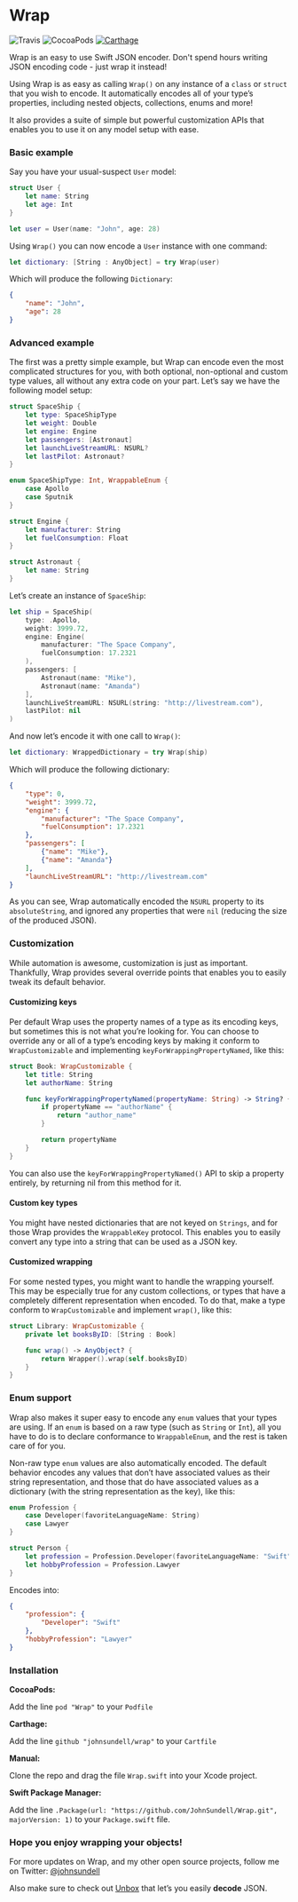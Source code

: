 # Wrap

![Travis](https://img.shields.io/travis/JohnSundell/Wrap.svg)
![CocoaPods](https://img.shields.io/cocoapods/v/Wrap.svg)
[![Carthage](https://img.shields.io/badge/Carthage-compatible-4BC51D.svg?style=flat)](https://github.com/Carthage/Carthage)

Wrap is an easy to use Swift JSON encoder. Don't spend hours writing JSON encoding code - just wrap it instead!

Using Wrap is as easy as calling `Wrap()` on any instance of a `class` or `struct` that you wish to encode. It automatically encodes all of your type’s properties, including nested objects, collections, enums and more!

It also provides a suite of simple but powerful customization APIs that enables you to use it on any model setup with ease.

### Basic example

Say you have your usual-suspect `User` model:

```swift
struct User {
    let name: String
    let age: Int
}

let user = User(name: "John", age: 28)
```

Using `Wrap()` you can now encode a `User` instance with one command:

```swift
let dictionary: [String : AnyObject] = try Wrap(user)
```

Which will produce the following `Dictionary`:

```json
{
    "name": "John",
    "age": 28
}
```

### Advanced example

The first was a pretty simple example, but Wrap can encode even the most complicated structures for you, with both optional, non-optional and custom type values, all without any extra code on your part. Let’s say we have the following model setup:

```swift
struct SpaceShip {
    let type: SpaceShipType
    let weight: Double
    let engine: Engine
    let passengers: [Astronaut]
    let launchLiveStreamURL: NSURL?
    let lastPilot: Astronaut?
}

enum SpaceShipType: Int, WrappableEnum {
    case Apollo
    case Sputnik
}

struct Engine {
    let manufacturer: String
    let fuelConsumption: Float
}

struct Astronaut {
    let name: String
}
```

Let’s create an instance of `SpaceShip`:

```swift
let ship = SpaceShip(
    type: .Apollo,
    weight: 3999.72,
    engine: Engine(
        manufacturer: "The Space Company",
        fuelConsumption: 17.2321
    ),
    passengers: [
        Astronaut(name: "Mike"),
        Astronaut(name: "Amanda")
    ],
    launchLiveStreamURL: NSURL(string: "http://livestream.com"),
    lastPilot: nil
)
```

And now let’s encode it with one call to `Wrap()`:

```swift
let dictionary: WrappedDictionary = try Wrap(ship)
```

Which will produce the following dictionary:

```json
{
    "type": 0,
    "weight": 3999.72,
    "engine": {
        "manufacturer": "The Space Company",
        "fuelConsumption": 17.2321
    },
    "passengers": [
        {"name": "Mike"},
        {"name": "Amanda"}
    ],
    "launchLiveStreamURL": "http://livestream.com"
}
```

As you can see, Wrap automatically encoded the `NSURL` property to its `absoluteString`, and ignored any properties that were `nil` (reducing the size of the produced JSON).

### Customization

While automation is awesome, customization is just as important. Thankfully, Wrap provides several override points that enables you to easily tweak its default behavior.

#### Customizing keys

Per default Wrap uses the property names of a type as its encoding keys, but sometimes this is not what you’re looking for. You can choose to override any or all of a type’s encoding keys by making it conform to `WrapCustomizable` and implementing `keyForWrappingPropertyNamed`, like this:

```swift
struct Book: WrapCustomizable {
    let title: String
    let authorName: String

    func keyForWrappingPropertyNamed(propertyName: String) -> String? {
        if propertyName == "authorName" {
            return "author_name"
        }

        return propertyName
    }
}
```

You can also use the `keyForWrappingPropertyNamed()` API to skip a property entirely, by returning nil from this method for it.

#### Custom key types

You might have nested dictionaries that are not keyed on `Strings`, and for those Wrap provides the `WrappableKey` protocol. This enables you to easily convert any type into a string that can be used as a JSON key.

#### Customized wrapping

For some nested types, you might want to handle the wrapping yourself. This may be especially true for any custom collections, or types that have a completely different representation when encoded. To do that, make a type conform to `WrapCustomizable` and implement `wrap()`, like this:

```swift
struct Library: WrapCustomizable {
    private let booksByID: [String : Book]

    func wrap() -> AnyObject? {
        return Wrapper().wrap(self.booksByID)
    }
}
```

### Enum support

Wrap also makes it super easy to encode any `enum` values that your types are using. If an `enum` is based on a raw type (such as `String` or `Int`), all you have to do is to declare conformance to `WrappableEnum`, and the rest is taken care of for you.

Non-raw type `enum` values are also automatically encoded. The default behavior encodes any values that don’t have associated values as their string representation, and those that do have associated values as a dictionary (with the string representation as the key), like this:

```swift
enum Profession {
    case Developer(favoriteLanguageName: String)
    case Lawyer
}

struct Person {
    let profession = Profession.Developer(favoriteLanguageName: "Swift")
    let hobbyProfession = Profession.Lawyer
}
```

Encodes into:

```json
{
    "profession": {
        "Developer": "Swift"
    },
    "hobbyProfession": "Lawyer"
}
```

### Installation

**CocoaPods:**

Add the line `pod "Wrap"` to your `Podfile`

**Carthage:**

Add the line `github "johnsundell/wrap"` to your `Cartfile`

**Manual:**

Clone the repo and drag the file `Wrap.swift` into your Xcode project.

**Swift Package Manager:**

Add the line `.Package(url: "https://github.com/JohnSundell/Wrap.git", majorVersion: 1)` to your `Package.swift` file.

### Hope you enjoy wrapping your objects!

For more updates on Wrap, and my other open source projects, follow me on Twitter: [@johnsundell](http://www.twitter.com/johnsundell)

Also make sure to check out [Unbox](http://github.com/johnsundell/unbox) that let’s you easily **decode** JSON.
